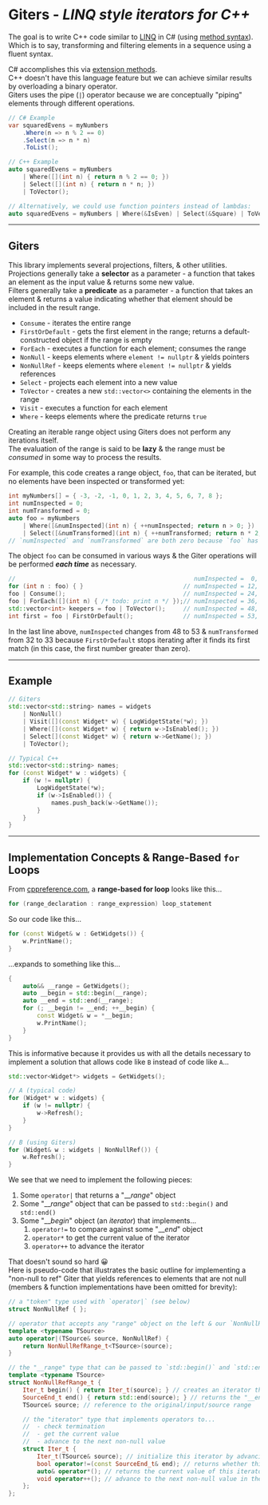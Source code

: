 # Giters - _LINQ style iterators for C++_

The goal is to write C++ code similar to [LINQ](https://docs.microsoft.com/en-us/dotnet/csharp/programming-guide/concepts/linq/) in C# (using [method syntax](https://docs.microsoft.com/en-us/dotnet/csharp/programming-guide/concepts/linq/query-syntax-and-method-syntax-in-linq)).<br>
Which is to say, transforming and filtering elements in a sequence using a fluent syntax.

C# accomplishes this via [extension methods](https://docs.microsoft.com/en-us/dotnet/csharp/programming-guide/classes-and-structs/extension-methods).<br>
C++ doesn't have this language feature but we can achieve similar results by overloading a binary operator.<br>
Giters uses the pipe (`|`) operator because we are conceptually "piping" elements through different operations.

```csharp
// C# Example
var squaredEvens = myNumbers
    .Where(n => n % 2 == 0)
    .Select(n => n * n)
    .ToList();
```

```cpp
// C++ Example
auto squaredEvens = myNumbers
    | Where([](int n) { return n % 2 == 0; })
    | Select([](int n) { return n * n; })
    | ToVector();

// Alternatively, we could use function pointers instead of lambdas:
auto squaredEvens = myNumbers | Where(&IsEven) | Select(&Square) | ToVector();
```

----

## Giters

This library implements several projections, filters, & other utilities.<br>
Projections generally take a **selector** as a parameter - a function that takes an element as the input value & returns some new value.<br>
Filters generally take a **predicate** as a parameter - a function that takes an element & returns a value indicating whether that element should be included in the result range.

- `Consume` - iterates the entire range
- `FirstOrDefault` - gets the first element in the range; returns a default-constructed object if the range is empty
- `ForEach` - executes a function for each element; consumes the range
- `NonNull` - keeps elements where `element != nullptr` & yields pointers
- `NonNullRef` - keeps elements where `element != nullptr` & yields references
- `Select` - projects each element into a new value
- `ToVector` - creates a new `std::vector<>` containing the elements in the range
- `Visit` - executes a function for each element
- `Where` - keeps elements where the predicate returns `true`

Creating an iterable range object using Giters does not perform any iterations itself.<br>
The evaluation of the range is said to be **lazy** & the range must be _consumed_ in some way to process the results.

For example, this code creates a range object, `foo`, that can be iterated, but no elements have been inspected or transformed yet:

```cpp
int myNumbers[] = { -3, -2, -1, 0, 1, 2, 3, 4, 5, 6, 7, 8 };
int numInspected = 0;
int numTransformed = 0;
auto foo = myNumbers
    | Where([&numInspected](int n) { ++numInspected; return n > 0; })
    | Select([&numTransformed](int n) { ++numTransformed; return n * 2; });
// `numInspected` and `numTransformed` are both zero because `foo` has not been consumed.
```

The object `foo` can be consumed in various ways & the Giter operations will be performed ***each time*** as necessary.

```cpp
//                                                  numInspected =  0, numTransformed =  0
for (int n : foo) { }                            // numInspected = 12, numTransformed =  8
foo | Consume();                                 // numInspected = 24, numTransformed = 16
foo | ForEach([](int n) { /* todo: print n */ });// numInspected = 36, numTransformed = 24
std::vector<int> keepers = foo | ToVector();     // numInspected = 48, numTransformed = 32, keepers = { 2, 4, 6, 8, 10, 12, 14, 16 }
int first = foo | FirstOrDefault();              // numInspected = 53, numTransformed = 33, first = 2
```

In the last line above, `numInspected` changes from 48 to 53 & `numTransformed` from 32 to 33 because `FirstOrDefault` stops iterating after it finds its first match (in this case, the first number greater than zero).

----

## Example

```cpp
// Giters
std::vector<std::string> names = widgets
    | NonNull()
    | Visit([](const Widget* w) { LogWidgetState(*w); })
    | Where([](const Widget* w) { return w->IsEnabled(); })
    | Select[](const Widget* w) { return w->GetName(); })
    | ToVector();

// Typical C++
std::vector<std::string> names;
for (const Widget* w : widgets) {
    if (w != nullptr) {
        LogWidgetState(*w);
        if (w->IsEnabled()) {
            names.push_back(w->GetName());
        }
    }
}
```

----

## Implementation Concepts & Range-Based `for` Loops

From [cppreference.com](https://en.cppreference.com/w/cpp/language/range-for), a **range-based for loop** looks like this...

```cpp
for (range_declaration : range_expression) loop_statement
```

So our code like this...

```cpp
for (const Widget& w : GetWidgets()) {
    w.PrintName();
}
```

...expands to something like this...

```cpp
{
    auto&& __range = GetWidgets();
    auto __begin = std::begin(__range);
    auto __end = std::end(__range);
    for (; __begin != __end; ++__begin) {
        const Widget& w = *__begin;
        w.PrintName();
    }
}
```

This is informative because it provides us with all the details necessary to implement a solution that allows code like `B` instead of code like `A`...

```cpp
std::vector<Widget*> widgets = GetWidgets();

// A (typical code)
for (Widget* w : widgets) {
    if (w != nullptr) {
        w->Refresh();
    }
}

// B (using Giters)
for (Widget& w : widgets | NonNullRef()) {
    w.Refresh();
}
```

We see that we need to implement the following pieces:
1. Some `operator|` that returns a "___range_" object
1. Some "___range_" object that can be passed to `std::begin()` and `std::end()`
1. Some "___begin_" object (an _iterator_) that implements...
   1. `operator!=` to compare against some "___end_" object
   1. `operator*` to get the current value of the iterator
   1. `operator++` to advance the iterator

That doesn't sound so hard 😀<br>
Here is pseudo-code that illustrates the basic outline for implementing a "non-null to ref" Giter that yields references to elements that are not null (members & function implementations have been omitted for brevity):

```cpp
// a "token" type used with `operator|` (see below)
struct NonNullRef { };

// operator that accepts any "range" object on the left & our `NonNullRef` token on the right
template <typename TSource>
auto operator|(TSource& source, NonNullRef) {
    return NonNullRefRange_t<TSource>(source);
}

// the "__range" type that can be passed to `std::begin()` and `std::end()`
template <typename TSource>
struct NonNullRefRange_t {
    Iter_t begin() { return Iter_t(source); } // creates an iterator that skips over null values in the source range
    SourceEnd_t end() { return std::end(source); } // returns the "__end" object that we compare against to check termination
    TSource& source; // reference to the original/input/source range

    // the "iterator" type that implements operators to...
    //  - check termination
    //  - get the current value
    //  - advance to the next non-null value
    struct Iter_t {
        Iter_t(TSource& source); // initialize this iterator by advancing to the first non-null value in the range
        bool operator!=(const SourceEnd_t& end); // returns whether this iterator has reached the end of the range
        auto& operator*(); // returns the current value of this iterator - dereferences a pointer & returns a reference
        void operator++(); // advance to the next non-null value in the range
    };
};
```
